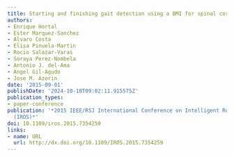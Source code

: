 ```yaml
---
title: Starting and finishing gait detection using a BMI for spinal cord injury rehabilitation
authors:
- Enrique Hortal
- Ester Marquez-Sanchez
- Alvaro Costa
- Elisa Pinuela-Martin
- Rocio Salazar-Varas
- Soraya Perez-Nombela
- Antonio J. del-Ama
- Angel Gil-Agudo
- Jose M. Azorin
date: '2015-09-01'
publishDate: '2024-10-18T09:02:11.915575Z'
publication_types:
- paper-conference
publication: '*2015 IEEE/RSJ International Conference on Intelligent Robots and Systems
  (IROS)*'
doi: 10.1109/iros.2015.7354259
links:
- name: URL
  url: http://dx.doi.org/10.1109/IROS.2015.7354259
---
```

